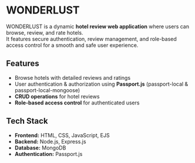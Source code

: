 # WONDERLUST

WONDERLUST is a dynamic **hotel review web application** where users can browse, review, and rate hotels.  
It features secure authentication, review management, and role-based access control for a smooth and safe user experience.  

## Features
- Browse hotels with detailed reviews and ratings  
- User authentication & authorization using **Passport.js** (passport-local & passport-local-mongoose)  
- **CRUD operations** for hotel reviews  
- **Role-based access control** for authenticated users  

## Tech Stack
- **Frontend:** HTML, CSS, JavaScript, EJS  
- **Backend:** Node.js, Express.js  
- **Database:** MongoDB  
- **Authentication:** Passport.js 